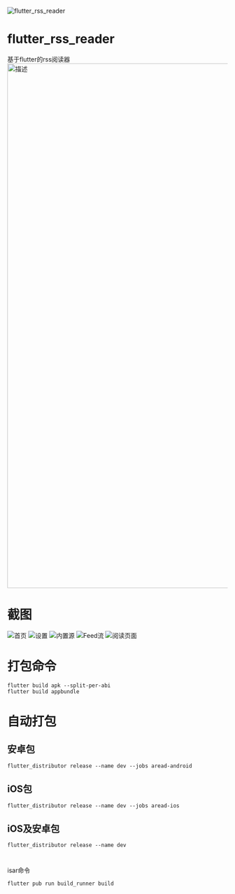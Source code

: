 ![flutter_rss_reader](https://github.com/lidary-byte/flutter_rss_reader/blob/main/ARead%20res/logo1.png)

# flutter_rss_reader

基于flutter的rss阅读器
<img src="https://github.com/lidary-byte/flutter_rss_reader/blob/main/ARead%20res/screen_1.png" alt="描述" width="800" height="1200">
# 截图
![首页](https://github.com/lidary-byte/flutter_rss_reader/blob/main/ARead%20res/%E9%A6%96%E9%A1%B5.png)
![设置](https://github.com/lidary-byte/flutter_rss_reader/blob/main/ARead%20res/%E8%AE%BE%E7%BD%AE.png)
![内置源](https://github.com/lidary-byte/flutter_rss_reader/blob/main/ARead%20res/%E5%86%85%E7%BD%AE%E6%BA%90.png)
![Feed流](https://github.com/lidary-byte/flutter_rss_reader/blob/main/ARead%20res/feed%E6%B5%81.png)
![阅读页面](https://github.com/lidary-byte/flutter_rss_reader/blob/main/ARead%20res/Frame%206.png)


# 打包命令
```
flutter build apk --split-per-abi
flutter build appbundle
```

# 自动打包
## 安卓包
```
flutter_distributor release --name dev --jobs aread-android
```
## iOS包
```
flutter_distributor release --name dev --jobs aread-ios
```
 ## iOS及安卓包
```
flutter_distributor release --name dev
```
#
isar命令
```
flutter pub run build_runner build
```

 

